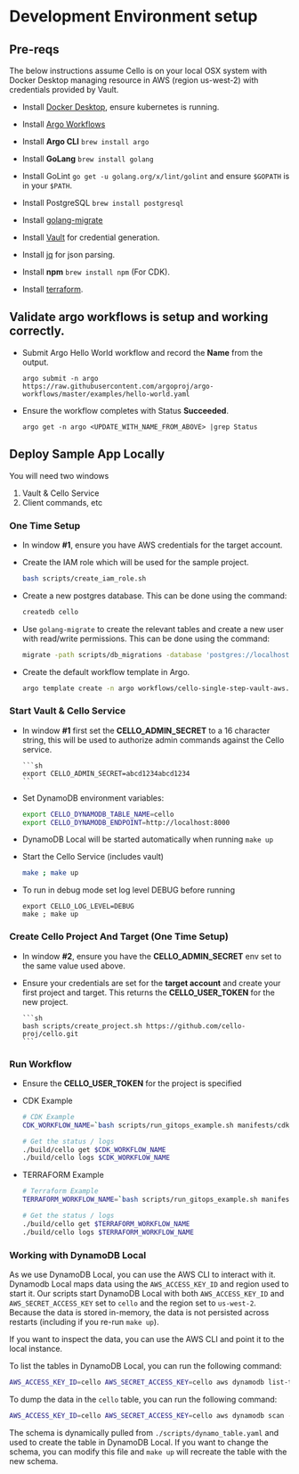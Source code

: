 # Development Environment setup

## Pre-reqs

The below instructions assume Cello is on your local OSX system
with Docker Desktop managing resource in AWS (region us-west-2) with credentials provided by Vault.

- Install [Docker Desktop](https://www.docker.com/products/docker-desktop), ensure kubernetes is running.

- Install [Argo Workflows](https://argoproj.github.io/argo-workflows/installation/)

- Install **Argo CLI** `brew install argo`

- Install **GoLang** `brew install golang`

- Install GoLint `go get -u golang.org/x/lint/golint` and ensure `$GOPATH` is in your `$PATH`.

- Install PostgreSQL `brew install postgresql`

- Install [golang-migrate](https://github.com/golang-migrate/migrate)

- Install [Vault](https://www.vaultproject.io/downloads) for credential generation.

- Install [jq](https://stedolan.github.io/jq/) for json parsing.

- Install **npm** `brew install npm` (For CDK).

- Install [terraform](https://www.terraform.io/downloads.html).

## Validate argo workflows is setup and working correctly.

- Submit Argo Hello World workflow and record the **Name** from the output.

  ```
  argo submit -n argo https://raw.githubusercontent.com/argoproj/argo-workflows/master/examples/hello-world.yaml
  ```

- Ensure the workflow completes with Status **Succeeded**.

  ```
  argo get -n argo <UPDATE_WITH_NAME_FROM_ABOVE> |grep Status
  ```

## Deploy Sample App Locally

You will need two windows

1. Vault & Cello Service
1. Client commands, etc

### One Time Setup

- In window **#1**, ensure you have AWS credentials for the target account.

- Create the IAM role which will be used for the sample project.

  ```sh
  bash scripts/create_iam_role.sh
  ```

- Create a new postgres database. This can be done using the command:

  ```sh
  createdb cello
  ```

- Use `golang-migrate` to create the relevant tables and create a new user with read/write permissions. This can be done using the command:

  ```sh
  migrate -path scripts/db_migrations -database 'postgres://localhost:5432/cello?sslmode=disable' up
  ```

- Create the default workflow template in Argo.

  ```sh
  argo template create -n argo workflows/cello-single-step-vault-aws.yaml
  ```

### Start Vault & Cello Service

- In window **#1** first set the **CELLO_ADMIN_SECRET** to a 16
  character string, this will be used to authorize admin commands against
  the Cello service.

      ```sh
      export CELLO_ADMIN_SECRET=abcd1234abcd1234
      ```

- Set DynamoDB environment variables:

  ```sh
  export CELLO_DYNAMODB_TABLE_NAME=cello
  export CELLO_DYNAMODB_ENDPOINT=http://localhost:8000
  ```

- DynamoDB Local will be started automatically when running `make up`

- Start the Cello Service (includes vault)

  ```sh
  make ; make up
  ```

- To run in debug mode set log level DEBUG before running

  ```
  export CELLO_LOG_LEVEL=DEBUG
  make ; make up
  ```

### Create Cello Project And Target (One Time Setup)

- In window **#2**, ensure you have the **CELLO_ADMIN_SECRET**
  env set to the same value used above.

- Ensure your credentials are set for the **target account** and create your first
  project and target. This returns the **CELLO_USER_TOKEN** for the new project.

      ```sh
      bash scripts/create_project.sh https://github.com/cello-proj/cello.git
      ```

### Run Workflow

- Ensure the **CELLO_USER_TOKEN** for the project is specified

- CDK Example

  ```sh
  # CDK Example
  CDK_WORKFLOW_NAME=`bash scripts/run_gitops_example.sh manifests/cdk_manifest.yaml ffd8c4fd22d1b60f444363a4b9bc12bf88424ebf dev`

  # Get the status / logs
  ./build/cello get $CDK_WORKFLOW_NAME
  ./build/cello logs $CDK_WORKFLOW_NAME
  ```

- TERRAFORM Example

  ```sh
  # Terraform Example
  TERRAFORM_WORKFLOW_NAME=`bash scripts/run_gitops_example.sh manifests/terraform_manifest.yaml ffd8c4fd22d1b60f444363a4b9bc12bf88424ebf dev`

  # Get the status / logs
  ./build/cello get $TERRAFORM_WORKFLOW_NAME
  ./build/cello logs $TERRAFORM_WORKFLOW_NAME
  ```
### Working with DynamoDB Local

As we use DynamoDB Local, you can use the AWS CLI to interact with it. Dynamodb Local maps data using the `AWS_ACCESS_KEY_ID` and region used to start it. Our scripts start DynamoDB Local with both `AWS_ACCESS_KEY_ID` and `AWS_SECRET_ACCESS_KEY` set to `cello` and the region set to `us-west-2`. Because the data is stored in-memory, the data is not persisted across restarts (including if you re-run `make up`).

If you want to inspect the data, you can use the AWS CLI and point it to the local instance.

To list the tables in DynamoDB Local, you can run the following command:

```sh
AWS_ACCESS_KEY_ID=cello AWS_SECRET_ACCESS_KEY=cello aws dynamodb list-tables --endpoint-url http://localhost:8000 --region us-west-2
```

To dump the data in the `cello` table, you can run the following command:

```sh
AWS_ACCESS_KEY_ID=cello AWS_SECRET_ACCESS_KEY=cello aws dynamodb scan --table-name cello --endpoint-url http://localhost:8000 --region us-west-2
```

The schema is dynamically pulled from `./scripts/dynamo_table.yaml` and used to create the table in DynamoDB Local. If you want to change the schema, you can modify this file and `make up` will recreate the table with the new schema.
